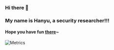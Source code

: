 ### Hi there 👋

### My name is Hanyu, a security researcher!!! 

#### Hope you have fun [there](https://mundi-xu.github.io/2018/10/25/hello-world/)~

<!--
**Mundi-Xu/Mundi-Xu** is a ✨ _special_ ✨ repository because its `README.md` (this file) appears on your GitHub profile.

Here are some ideas to get you started:

- 🔭 I’m currently working on ...
- 🌱 I’m currently learning ...
- 👯 I’m looking to collaborate on ...
- 🤔 I’m looking for help with ...
- 💬 Ask me about ...
- 📫 How to reach me: ...
- 😄 Pronouns: ...
- ⚡ Fun fact: ...
-->

![Metrics](https://github.com/Mundi-Xu/script-money/blob/main/github-metrics.svg)
